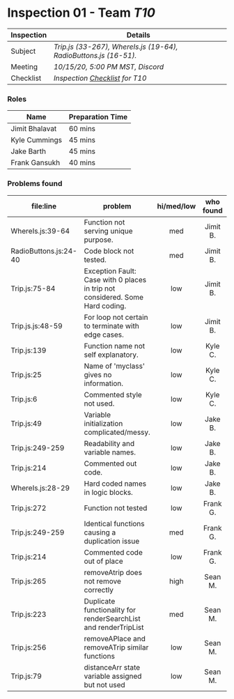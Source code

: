 # Inspection 01 - Team *T10* 
 
| Inspection | Details |
| ----- | ----- |
| Subject | *Trip.js (33-267), WhereIs.js (19-64), RadioButtons.js (16-51).* |
| Meeting | *10/15/20, 5:00 PM MST, Discord* |
| Checklist | *Inspection [Checklist](https://github.com/csucs314f20/t10/blob/master/reports/checklist.md) for T10* |

### Roles

| Name | Preparation Time |
| ---- | ---- |
| Jimit Bhalavat | 60 mins |
| Kyle Cummings  | 45 mins  |
| Jake Barth  | 45 mins  |
| Frank Gansukh | 40 mins |

### Problems found

| file:line | problem | hi/med/low | who found | github#  |
| --- | --- | :---: | :---: | --- |
| WhereIs.js:39-64 | Function not serving unique purpose. | med | Jimit B. | Issue #524 |
| RadioButtons.js:24-40 | Code block not tested. | med | Jimit B. | Issue #526 |
| Trip.js:75-84 | Exception Fault: Case with 0 places in trip not considered. Some Hard coding. | low | Jimit B. | Issue #529 |
| Trip.js.js:48-59 | For loop not certain to terminate with edge cases. | low | Jimit B. | Issue #533 |
| Trip.js:139| Function name not self explanatory. | low | Kyle C. | Issue #525 |
| Trip.js:25| Name of 'myclass' gives no information. | low | Kyle C. | Issue #528 |
| Trip.js:6| Commented style not used. | low | Kyle C. | Issue #530 |
| Trip.js:49 | Variable initialization complicated/messy. | low | Jake B. | |
| Trip.js:249-259 | Readability and variable names. | low | Jake B. | |
| Trip.js:214 | Commented out code. | low | Jake B. | |
| WhereIs.js:28-29 | Hard coded names in logic blocks. | low | Jake B. | |
| Trip.js:272 | Function not tested | low | Frank G. | Issue #532 |
| Trip.js:249-259 | Identical functions causing a duplication issue | med | Frank G. | Issue #527 |
| Trip.js:214 | Commented code out of place | low | Frank G. | Issue #536 |
| Trip.js:265 | removeAtrip does not remove correctly | high | Sean M. | |
| Trip.js:223 | Duplicate functionality for renderSearchList and renderTripList  | med | Sean M. | |
| Trip.js:256 | removeAPlace and removeATrip similar functions | low | Sean M. | |
| Trip.js:79 | distanceArr state variable assigned but not used | low | Sean M. | |
